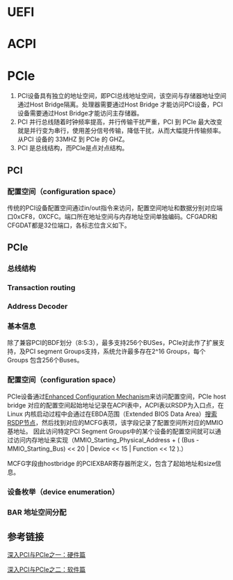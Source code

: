 # UEFI

# ACPI

# PCIe
1. PCI设备具有独立的地址空间，即PCI总线地址空间，该空间与存储器地址空间通过Host Bridge隔离。处理器需要通过Host Bridge 才能访问PCI设备，PCI设备需要通过Host Bridge才能访问主存储器。
2. PCI 并行总线随着时钟频率提高，并行传输干扰严重，PCI 到 PCIe 最大改变就是并行变为串行，使用差分信号传输，降低干扰，从而大幅提升传输频率。从PCI 设备的 33MHZ 到 PCIe 的 GHZ。
3. PCI 是总线结构，而PCIe是点对点结构。

## PCI
### 配置空间（configuration space）
传统的PCI设备配置空间通过in/out指令来访问，配置空间地址和数据分别对应端口0xCF8，0XCFC。端口所在地址空间与内存地址空间单独编码。CFGADR和CFGDAT都是32位端口，各标志位含义如下。

## PCIe
### 总线结构

### Transaction routing

### Address Decoder

### 基本信息
除了兼容PCI的BDF划分（8:5:3），最多支持256个BUSes，PCIe对此作了扩展支持，及PCI segment Groups支持，系统允许最多存在2^16 Groups，每个 Groups 包含256个Buses。
### 配置空间（configuration space）
PCIe设备通过[Enhanced Configuration Mechanism](https://wiki.osdev.org/PCI_Express)来访问配置空间，PCIe host bridge 对应的配置空间起始地址记录在ACPI表中，ACPI表以RSDP为入口点，在Linux 内核启动过程中会通过在EBDA范围（Extended BIOS Data Area）[搜索RSDP节点](https://zhuanlan.zhihu.com/p/49500489)，然后找到对应的MCFG表项，该字段记录了配置空间所对应的MMIO基地址。
因此访问特定PCI Segment Groups中的某个设备的配置空间就可以通过访问内存地址来实现（MMIO_Starting_Physical_Address + ( (Bus - MMIO_Starting_Bus) << 20 | Device << 15 | Function << 12 ).）

MCFG字段由hostbridge 的PCIEXBAR寄存器所定义，包含了起始地址和size信息。

### 设备枚举（device enumeration）

### BAR 地址空间分配



## 参考链接
[深入PCI与PCIe之一：硬件篇](https://zhuanlan.zhihu.com/p/26172972)

[深入PCI与PCIe之二：软件篇](https://zhuanlan.zhihu.com/p/26244141)

